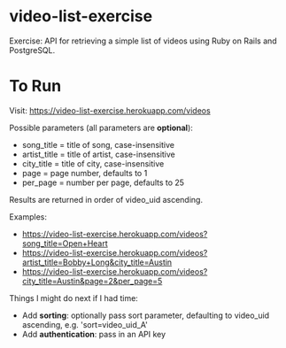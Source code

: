 # video-list-exercise
Exercise: API for retrieving a simple list of videos using Ruby on Rails and PostgreSQL.

# To Run

Visit: https://video-list-exercise.herokuapp.com/videos

Possible parameters (all parameters are **optional**):
* song_title = title of song, case-insensitive
* artist_title = title of artist, case-insensitive
* city_title = title of city, case-insensitive
* page = page number, defaults to 1
* per_page = number per page, defaults to 25

Results are returned in order of video_uid ascending.

Examples:
* https://video-list-exercise.herokuapp.com/videos?song_title=Open+Heart
* https://video-list-exercise.herokuapp.com/videos?artist_title=Bobby+Long&city_title=Austin
* https://video-list-exercise.herokuapp.com/videos?city_title=Austin&page=2&per_page=5

Things I might do next if I had time:

* Add **sorting**: optionally pass sort parameter, defaulting to video_uid ascending, e.g. 'sort=video_uid_A'
* Add **authentication**: pass in an API key
